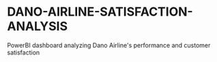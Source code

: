 # DANO-AIRLINE-SATISFACTION-ANALYSIS
PowerBI dashboard analyzing Dano Airline's performance and customer satisfaction
